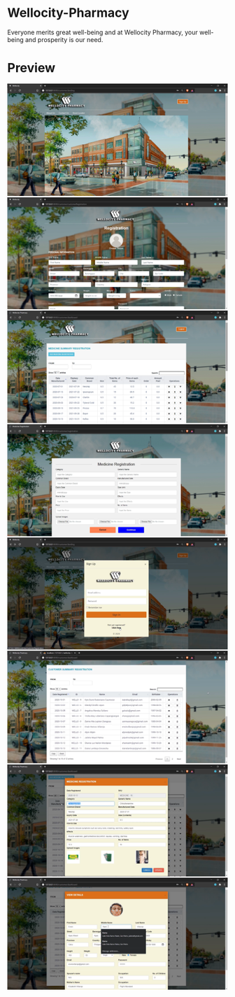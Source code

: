 # Wellocity-Pharmacy
 Everyone merits great well-being and at Wellocity Pharmacy, your well-being and prosperity is our need.

# Preview
![](Screenshots/1.png)
![](Screenshots/2.png)
![](Screenshots/3.png)
![](Screenshots/4.png)
![](Screenshots/5.png)
![](Screenshots/6.png)
![](Screenshots/7.png)
![](Screenshots/8.png)
